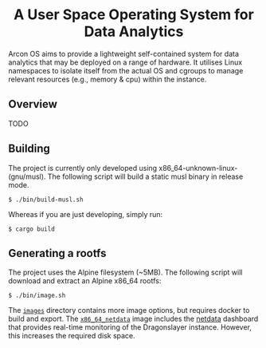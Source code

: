 <h1 align="center">A User Space Operating System for Data Analytics</h1>

Arcon OS aims to provide a lightweight self-contained system for data analytics
that may be deployed on a range of hardware. It utilises Linux namespaces to isolate itself 
from the actual OS and cgroups to manage relevant resources (e.g., memory & cpu) within the instance.

## Overview

TODO

## Building

The project is currently only developed using x86_64-unknown-linux-(gnu/musl). 
The following script will build a static musl binary in release mode.

```
$ ./bin/build-musl.sh
```

Whereas if you are just developing, simply run:

```
$ cargo build
```

## Generating a rootfs

The project uses the Alpine filesystem (~5MB). The following script will download and extract an Alpine x86_64 rootfs:

```
$ ./bin/image.sh
```

The [`images`] directory contains more image options, but requires docker to build and export. 
The [`x86_64_netdata`] image includes the [netdata](https://github.com/netdata/netdata) dashboard 
that provides real-time monitoring of the Dragonslayer instance. However, this increases the required disk space.


[`images`]: images
[`x86_64_netdata`]: images/x86_64_netdata
